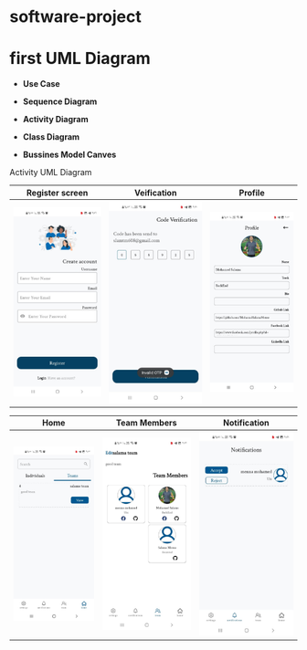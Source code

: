 # software-project
# first UML Diagram 
<ul dir="auto">
<li>
<p dir="auto"><strong>Use Case</strong></p>
</li>
<li>
<p dir="auto"><strong>Sequence Diagram</strong></p>
</li>
<li>
<p dir="auto"><strong>Activity Diagram</strong></p>
</li>
<li>
<p dir="auto"><strong>Class Diagram</strong></p>
</li>
<li>
<p dir="auto"><strong>Bussines Model Canves</strong></p>
</li>
</ul>
<p style="center">Activity UML Diagram</p>  

|      Register screen       |        Veification         |          Profile           |
|:--------------------------:|:--------------------------:|:--------------------------:|
| <img src="https://github.com/MohamadSalamaMouse/GradTeam/blob/main/public/Screenshot/Register.jpeg" width="300" /> | <img src="https://github.com/MohamadSalamaMouse/GradTeam/blob/main/public/Screenshot/Code%20Verification.jpeg" width="300" /> | <img src="https://github.com/MohamadSalamaMouse/GradTeam/blob/main/public/Screenshot/Profile.jpeg" width="300" /> |

|            Home            |        Team Members        | Notification |
|:--------------------------:|:--------------------------:|:------------:|
| <img src="https://github.com/MohamadSalamaMouse/GradTeam/blob/main/public/Screenshot/Home.jpeg" width="300" /> | <img src="https://github.com/MohamadSalamaMouse/GradTeam/blob/main/public/Screenshot/Team%20Members.jpeg" width="300" /> |      <img src="https://github.com/MohamadSalamaMouse/GradTeam/blob/main/public/Screenshot/Notifications.jpeg" width="300" />        |
